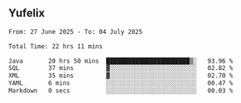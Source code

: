 ## Yufelix

<!--START_SECTION:waka-->

```txt
From: 27 June 2025 - To: 04 July 2025

Total Time: 22 hrs 11 mins

Java       20 hrs 50 mins  ███████████████████████▒░   93.96 %
SQL        37 mins         ▓░░░░░░░░░░░░░░░░░░░░░░░░   02.82 %
XML        35 mins         ▓░░░░░░░░░░░░░░░░░░░░░░░░   02.70 %
YAML       6 mins          ░░░░░░░░░░░░░░░░░░░░░░░░░   00.47 %
Markdown   0 secs          ░░░░░░░░░░░░░░░░░░░░░░░░░   00.03 %
```

<!--END_SECTION:waka-->

